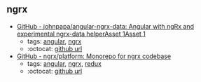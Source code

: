 ngrx 
---
* [GitHub - johnpapa/angular-ngrx-data: Angular with ngRx and experimental ngrx-data helperAsset 1Asset 1](https://github.com/johnpapa/angular-ngrx-data)
    * tags: [angular](../tags/angular.md), [ngrx](../tags/ngrx.md)
    * :octocat: [github url](https://github.com/johnpapa/angular-ngrx-data)
* [GitHub - ngrx/platform: Monorepo for ngrx codebase](https://github.com/ngrx/platform)
    * tags: [angular](../tags/angular.md), [ngrx](../tags/ngrx.md), [redux](../tags/redux.md)
    * :octocat: [github url](https://github.com/ngrx/platform)
